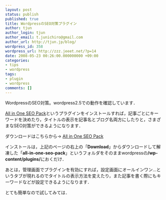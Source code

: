 ```yaml
---
layout: post
status: publish
published: true
title: WordpressのSEO対策プラグイン
author: tjun
author_login: tjun
author_email: t.junichiro@gmail.com
author_url: http://tjun.jp/blog/
wordpress_id: 358
wordpress_url: http://zzz.jeeet.net/?p=14
date: 2008-05-23 00:26:00.000000000 +09:00
categories:
- tips
- wordpress
tags:
- plugin
- wordpress
comments: []
---
```

WordpressのSEO対策。wordpress2.5での動作を確認しています．

<a href="http://wordpress.org/extend/plugins/all-in-one-seo-pack/">All in One SEO Pack</a>というプラグインをインストールすれば，記事ごとにキーワードを決めたり，タイトルの表示を記事名とブログ名両方にしたりと，さまざまなSEO対策ができるようになります．

ダウンロードはこちらから&rarr; <a href="http://wordpress.org/extend/plugins/all-in-one-seo-pack/">All in One SEO Pack</a>

インストールは，上記のページの右上の「<strong>Download</strong>」からダウンロードして解凍した「<strong>all-in-one-seo-pack</strong>」というフォルダをそのままwordpressの<strong>/wp-content/plugins/</strong>におくだけ．

あとは，管理画面でプラグインを有効にすれば，設定画面にオールインワン&hellip;というタブが現れるのでタイトルの表示方法を変えたり，また記事を書く際にもキーワードなどが設定できるようになります．

とても簡単なので試してみては．
